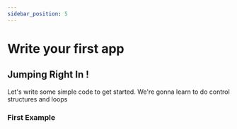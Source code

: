 ```yaml
---
sidebar_position: 5
---
```


# Write your first app

<h2>Jumping Right In !</h2>

<p>Let's write some simple code to get started. We're gonna learn to do control structures and loops</p>

<h3>First Example</h3>
<prev><code>

</code></prev>

```


